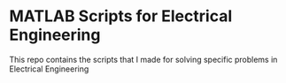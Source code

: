# MATLAB Scripts for Electrical Engineering

This repo contains the scripts that I made for solving specific problems in Electrical Engineering
